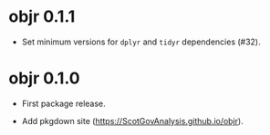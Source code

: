 # objr 0.1.1

* Set minimum versions for `dplyr` and `tidyr` dependencies (#32).

# objr 0.1.0

* First package release.

* Add pkgdown site (https://ScotGovAnalysis.github.io/objr).
